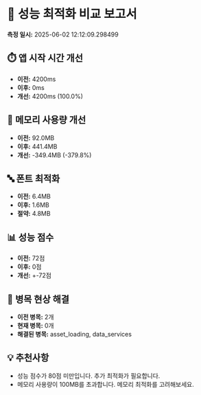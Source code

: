 # 🚀 성능 최적화 비교 보고서

**측정 일시:** 2025-06-02 12:12:09.298499

## ⏱️ 앱 시작 시간 개선
- **이전:** 4200ms
- **이후:** 0ms
- **개선:** 4200ms (100.0%)

## 🧠 메모리 사용량 개선
- **이전:** 92.0MB
- **이후:** 441.4MB
- **개선:** -349.4MB (-379.8%)

## 🔤 폰트 최적화
- **이전:** 6.4MB
- **이후:** 1.6MB
- **절약:** 4.8MB

## 📊 성능 점수
- **이전:** 72점
- **이후:** 0점
- **개선:** +-72점

## 🔧 병목 현상 해결
- **이전 병목:** 2개
- **현재 병목:** 0개
- **해결된 병목:** asset_loading, data_services

## 💡 추천사항
- 성능 점수가 80점 미만입니다. 추가 최적화가 필요합니다.
- 메모리 사용량이 100MB를 초과합니다. 메모리 최적화를 고려해보세요.
